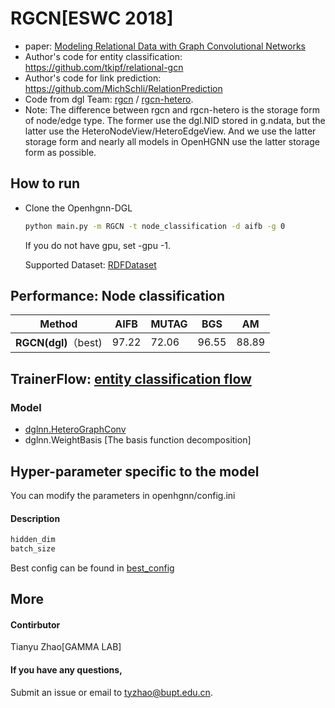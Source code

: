 # RGCN[ESWC 2018]

-   paper: [Modeling Relational Data with Graph Convolutional Networks](https://arxiv.org/abs/1703.06103)
-   Author's code for entity classification: https://github.com/tkipf/relational-gcn
-   Author's code for link prediction: https://github.com/MichSchli/RelationPrediction
-   Code from dgl Team: [rgcn](https://github.com/dmlc/dgl/tree/master/examples/pytorch/rgcn) / [rgcn-hetero](https://github.com/dmlc/dgl/tree/master/examples/pytorch/rgcn-hetero). 
-   Note: The difference between rgcn and rgcn-hetero is the storage form of node/edge type. The former use the dgl.NID stored in g.ndata, but the latter use the HeteroNodeView/HeteroEdgeView. And we use the latter storage form and nearly all models in OpenHGNN use the latter storage form as possible.

## How to run

- Clone the Openhgnn-DGL

  ```bash
  python main.py -m RGCN -t node_classification -d aifb -g 0
  ```

  If you do not have gpu, set -gpu -1.

  Supported Dataset: [RDFDataset](../../dataset/#RDF_NodeCLassification)

## Performance: Node classification

| Method               | AIFB  | MUTAG | BGS   | AM    |
| -------------------- | ----- | ----- | ----- | ----- |
| **RGCN(dgl)**（best) | 97.22 | 72.06 | 96.55 | 88.89 |

## TrainerFlow: [entity classification flow](../../trainerflow/#Entity_classification_flow)

### Model

- [dglnn.HeteroGraphConv](https://docs.dgl.ai/en/latest/api/python/nn.pytorch.html#heterographconv) 
- dglnn.WeightBasis [The basis function decomposition]

## Hyper-parameter specific to the model

You can modify the parameters in openhgnn/config.ini

#### Description

```python
hidden_dim
batch_size
```

Best config can be found in [best_config](../../utils/best_config.py)

## More

#### Contirbutor

Tianyu Zhao[GAMMA LAB]

#### If you have any questions,

Submit an issue or email to [tyzhao@bupt.edu.cn](mailto:tyzhao@bupt.edu.cn).

